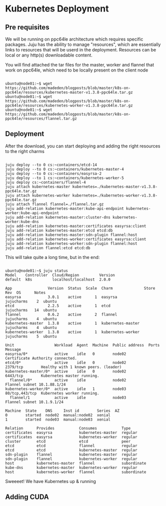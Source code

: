 # Kubernetes Deployment
## Pre requisites

We will be running on ppc64le architecture which requires specific packages. Juju has the ability to manage "resources", which are essentially links to resources that will be userd in the deployment. Resources can be local or any http(s) downloadable content. 

You will find attached the tar files for the master, worker and flannel that work on ppc64le, which need to be locally present on the client node

<pre><code>
ubuntu@node01:~$ wget https://github.com/madeden/blogposts/blob/master/k8s-on-ppc64le/resources/kubernetes-master-v1.3.8-ppc64le.tar.gz
ubuntu@node01:~$ wget https://github.com/madeden/blogposts/blob/master/k8s-on-ppc64le/resources/kubernetes-worker-v1.3.8-ppc64le.tar.gz
ubuntu@node01:~$ wget https://github.com/madeden/blogposts/blob/master/k8s-on-ppc64le/resources/flannel.tar.gz
</pre></code>

## Deployment

After the download, you can start deploying and adding the right resources to the right charms

<pre><code>
juju deploy --to 0 cs:~containers/etcd-14
juju deploy --to 0 cs:~containers/kubernetes-master-4
juju deploy --to 0 cs:~containers/easyrsa-2
juju deploy --to 1 cs:~containers/kubernetes-worker-5
juju deploy cs:~containers/flannel-4
juju attach kubernetes-master kubernetes=./kubernetes-master-v1.3.8-ppc64le.tar.gz
juju attach kubernetes-worker kubernetes=./kubernetes-worker-v1.3.8-ppc64le.tar.gz
juju attach flannel flannel=./flannel.tar.gz
juju add-relation kubernetes-master:kube-api-endpoint kubernetes-worker:kube-api-endpoint
juju add-relation kubernetes-master:cluster-dns kubernetes-worker:kube-dns
juju add-relation kubernetes-master:certificates easyrsa:client
juju add-relation kubernetes-master:etcd etcd:db
juju add-relation kubernetes-master:sdn-plugin flannel:host
juju add-relation kubernetes-worker:certificates easyrsa:client
juju add-relation kubernetes-worker:sdn-plugin flannel:host
juju add-relation flannel:etcd etcd:db
</pre></code>

This will take quite a long time, but in the end: 

<pre><code>
ubuntu@node01:~$ juju status
Model    Controller  Cloud/Region         Version
default  k8s         localhost/localhost  2.0.0

App                Version  Status  Scale  Charm              Store       Rev  OS      Notes
easyrsa            3.0.1    active      1  easyrsa            jujucharms    2  ubuntu  
etcd               2.2.5    active      1  etcd               jujucharms   14  ubuntu  
flannel            0.6.2    active      2  flannel            jujucharms    4  ubuntu  
kubernetes-master  1.3.8    active      1  kubernetes-master  jujucharms    4  ubuntu  
kubernetes-worker  1.3.8    active      1  kubernetes-worker  jujucharms    5  ubuntu  

Unit                  Workload  Agent  Machine  Public address  Ports           Message
easyrsa/0*            active    idle   0        node02                          Certificate Authority connected.
etcd/0*               active    idle   0        node02          2379/tcp        Healthy with 1 known peers. (leader)
kubernetes-master/0*  active    idle   0        node02          6443/tcp        Kubernetes master running.
  flannel/0*          active    idle            node02                          Flannel subnet 10.1.88.1/24
kubernetes-worker/0*  active    idle   1        node03          80/tcp,443/tcp  Kubernetes worker running.
  flannel/1           active    idle            node03                          Flannel subnet 10.1.9.1/24

Machine  State    DNS     Inst id        Series  AZ
0        started  node02  manual:node02  xenial  
1        started  node03  manual:node03  xenial  

Relation      Provides           Consumes           Type
certificates  easyrsa            kubernetes-master  regular
certificates  easyrsa            kubernetes-worker  regular
cluster       etcd               etcd               peer
etcd          etcd               flannel            regular
etcd          etcd               kubernetes-master  regular
sdn-plugin    flannel            kubernetes-master  regular
sdn-plugin    flannel            kubernetes-worker  regular
host          kubernetes-master  flannel            subordinate
kube-dns      kubernetes-master  kubernetes-worker  regular
host          kubernetes-worker  flannel            subordinate
</pre></code>

Sweeeet! We have Kubernetes up & running

## Adding CUDA

<pre><code>

</pre></code>



